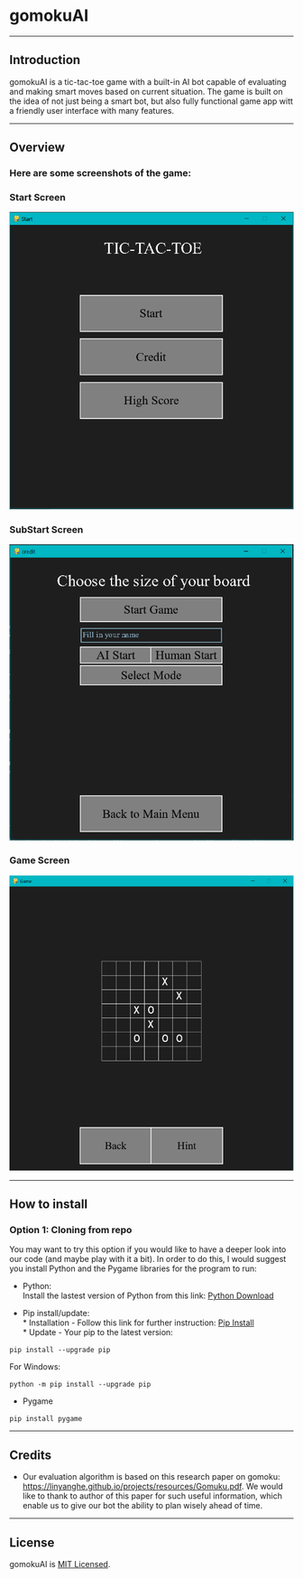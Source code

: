 # gomokuAI
___
## Introduction
gomokuAI is a tic-tac-toe game with a built-in AI bot capable of evaluating and making smart moves based on current situation. 
The game is built on the idea of not just being a smart bot, but also fully functional game app witt a friendly user interface with many features.
___
## Overview
### Here are some screenshots of the game:

### Start Screen 
![alt text](https://github.com/miamicourseproject/gomokuAI/blob/master/Images/Welcome%20Screen.PNG)

### SubStart Screen 
![alt text](https://github.com/miamicourseproject/gomokuAI/blob/master/Images/Substart%20Screen.PNG)

### Game Screen
![alt text](https://github.com/miamicourseproject/gomokuAI/blob/master/Images/Game%20Screen.PNG)
___
## How to install
### Option 1: Cloning from repo
You may want to try this option if you would like to have a deeper look into our code (and maybe play with it a bit). In order to do this, I would suggest you install Python and the Pygame libraries for the program to run:
* Python:
<br />Install the lastest version of Python from this link: [Python Download](https://www.python.org/downloads/)

* Pip install/update:
<br />* Installation - Follow this link for further instruction: [Pip Install](https://pip.pypa.io/en/stable/reference/pip_install/)
<br />* Update - Your pip to the latest version: 
```
pip install --upgrade pip
```
For Windows:
```
python -m pip install --upgrade pip
```

* Pygame
```
pip install pygame
```
___
## Credits
* Our evaluation algorithm is based on this research paper on gomoku: https://linyanghe.github.io/projects/resources/Gomuku.pdf.
We would like to thank to author of this paper for such useful information, which enable us to give our bot the ability to plan wisely ahead of time.
___
## License
gomokuAI is [MIT Licensed](https://github.com/miamicourseproject/gomokuAI/blob/master/LICENSE).

